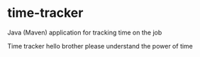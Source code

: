 # time-tracker
Java (Maven) application for tracking time on the job

Time tracker
hello brother please understand the power of time 
